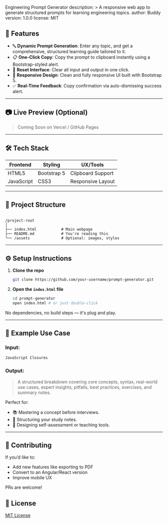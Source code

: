 Engineering Prompt Generator
description: >
  A responsive web app to generate structured prompts for learning engineering topics.
author: Buddy
version: 1.0.0
license: MIT


## 🚀 Features

- 🔤 **Dynamic Prompt Generation**: Enter any topic, and get a comprehensive, structured learning guide tailored to it.
- 📋 **One-Click Copy**: Copy the prompt to clipboard instantly using a Bootstrap-styled alert.
- 🔄 **Reset Interface**: Clear all input and output in one click.
- 📱 **Responsive Design**: Clean and fully responsive UI built with Bootstrap 5.
- ✅ **Real-Time Feedback**: Copy confirmation via auto-dismissing success alert.

---

## 📷 Live Preview (Optional)

> Coming Soon on Vercel / GitHub Pages  
<!-- You can host this and put the link here -->

---

## 🛠️ Tech Stack

| Frontend   | Styling      | UX/Tools         |
|------------|--------------|------------------|
| HTML5      | Bootstrap 5  | Clipboard Support |
| JavaScript | CSS3         | Responsive Layout |

---

## 📂 Project Structure

```

/project-root
│
├── index.html           # Main webpage
├── README.md            # You're reading this
└── /assets              # Optional: images, styles

````

---

## ⚙️ Setup Instructions

1. **Clone the repo**
   ```bash
   git clone https://github.com/your-username/prompt-generator.git

2. **Open the `index.html` file**

   ```bash
   cd prompt-generator
   open index.html # or just double-click
   ```

No dependencies, no build steps — it's plug and play.

---

## 🧠 Example Use Case

### Input:

```txt
JavaScript Closures
```

### Output:

> A structured breakdown covering core concepts, syntax, real-world use cases, expert insights, pitfalls, best practices, exercises, and summary notes.

Perfect for:

* 📚 Mastering a concept before interviews.
* 📄 Structuring your study notes.
* 🧪 Designing self-assessment or teaching tools.

---

## 🤝 Contributing

If you’d like to:

* Add new features like exporting to PDF
* Convert to an Angular/React version
* Improve mobile UX

PRs are welcome!

## 📝 License

[MIT License](LICENSE)
